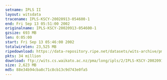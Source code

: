 ```yaml
---
setname: IPLS II
layout: witsdata
tracename: IPLS-KSCY-20020913-054600-1
end: Fri Sep 13 05:51:00 2002
originalname: IPLS-KSCY-20020913-054600-1
gzsize: 693 MB
len: 0:05:00
start: Fri Sep 13 05:46:00 2002
totalwirelen: 23,525 MB
ripedownload: https://data-repository.ripe.net/datasets/wits-archive/pma/long/ipls/2/IPLS-KSCY-20020913-054600-1.gz
pkts: 34 million
download: ftp://wits.cs.waikato.ac.nz/pma/long/ipls/2/IPLS-KSCY-20020913-054600-1.gz
size: 2,623 MB
md5: 88e34b94cba8c71c8cb13c9d743e0fa5
---
```

